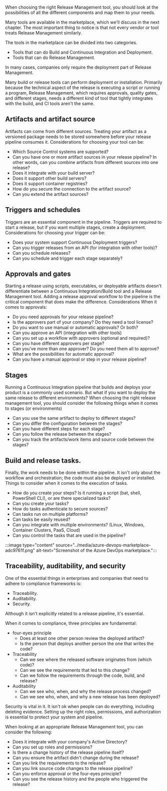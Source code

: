 When choosing the right Release Management tool, you should look at the possibilities of all the different components and map them to your needs.

Many tools are available in the marketplace, which we'll discuss in the next chapter. The most important thing to notice is that not every vendor or tool treats Release Management similarly.

The tools in the marketplace can be divided into two categories.

 -  Tools that can do Build and Continuous Integration and Deployment.
 -  Tools that can do Release Management.

In many cases, companies only require the deployment part of Release Management.

Many build or release tools can perform deployment or installation. Primarily because the technical aspect of the release is executing a script or running a program, Release Management, which requires approvals, quality gates, and different stages, needs a different kind of tool that tightly integrates with the build, and CI tools aren't the same.

## Artifacts and artifact source

Artifacts can come from different sources. Treating your artifact as a versioned package needs to be stored somewhere before your release pipeline consumes it. Considerations for choosing your tool can be:

 -  Which Source Control systems are supported?
 -  Can you have one or more artifact sources in your release pipeline? In other words, can you combine artifacts from different sources into one release?
 -  Does it integrate with your build server?
 -  Does it support other build servers?
 -  Does it support container registries?
 -  How do you secure the connection to the artifact source?
 -  Can you extend the artifact sources?

## Triggers and schedules

Triggers are an essential component in the pipeline. Triggers are required to start a release, but if you want multiple stages, create a deployment. Considerations for choosing your trigger can be:

 -  Does your system support Continuous Deployment triggers?
 -  Can you trigger releases from an API (for integration with other tools)?
 -  Can you schedule releases?
 -  Can you schedule and trigger each stage separately?

## Approvals and gates

Starting a release using scripts, executables, or deployable artifacts doesn't differentiate between a Continuous Integration/Build tool and a Release Management tool. Adding a release approval workflow to the pipeline is the critical component that does make the difference. Considerations When it comes to approvals:

 -  Do you need approvals for your release pipeline?
 -  Is the approvers part of your company? Do they need a tool license?
 -  Do you want to use manual or automatic approvals? Or both?
 -  Can you approve an API (integration with other tools)
 -  Can you set up a workflow with approvers (optional and required)?
 -  Can you have different approvers per stage?
 -  Can you've more than one approver? Do you need them all to approve?
 -  What are the possibilities for automatic approval?
 -  Can you have a manual approval or step in your release pipeline?

## Stages

Running a Continuous Integration pipeline that builds and deploys your product is a commonly used scenario. But what if you want to deploy the same release to different environments? When choosing the right release management tool, you should consider the following things when it comes to stages (or environments)

 -  Can you use the same artifact to deploy to different stages?
 -  Can you differ the configuration between the stages?
 -  Can you have different steps for each stage?
 -  Can you follow the release between the stages?
 -  Can you track the artifacts/work items and source code between the stages?

## Build and release tasks.

Finally, the work needs to be done within the pipeline. It isn't only about the workflow and orchestration; the code must also be deployed or installed. Things to consider when it comes to the execution of tasks.

 -  How do you create your steps? Is it running a script (bat, shell, PowerShell CLI), or are there specialized tasks?
 -  Can you create your tasks?
 -  How do tasks authenticate to secure sources?
 -  Can tasks run on multiple platforms?
 -  Can tasks be easily reused?
 -  Can you integrate with multiple environments? (Linux, Windows, Container Clusters, PaaS, Cloud)
 -  Can you control the tasks that are used in the pipeline?

:::image type="content" source="../media/azure-devops-marketplace-adc9761f.png" alt-text="Screenshot of the Azure DevOps marketplace.":::


## Traceability, auditability, and security

One of the essential things in enterprises and companies that need to adhere to compliance frameworks is:

 -  Traceability.
 -  Auditability.
 -  Security.

Although it isn't explicitly related to a release pipeline, it's essential.

When it comes to compliance, three principles are fundamental:

 -  four-eyes principle
     -  Does at least one other person review the deployed artifact?
     -  Is the person that deploys another person the one that writes the code?
 -  Traceability
     -  Can we see where the released software originates from (which code)?
     -  Can we see the requirements that led to this change?
     -  Can we follow the requirements through the code, build, and release?
 -  Auditability
     -  Can we see who, when, and why the release process changed?
     -  Can we see who, when, and why a new release has been deployed?

Security is vital in it. It isn't ok when people can do everything, including deleting evidence. Setting up the right roles, permissions, and authorization is essential to protect your system and pipeline.

When looking at an appropriate Release Management tool, you can consider the following:

 -  Does it integrate with your company's Active Directory?
 -  Can you set up roles and permissions?
 -  Is there a change history of the release pipeline itself?
 -  Can you ensure the artifact didn't change during the release?
 -  Can you link the requirements to the release?
 -  Can you link source code changes to the release pipeline?
 -  Can you enforce approval or the four-eyes principle?
 -  Can you see the release history and the people who triggered the release?
